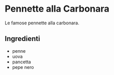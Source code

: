 # Pennette alla Carbonara

Le famose pennette alla carbonara.

## Ingredienti

* penne
* uova
* pancetta
* pepe nero

